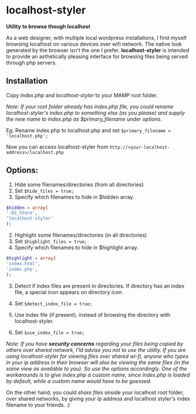 # localhost-styler
**Utility to browse though localhost**

As a web designer, with multiple local wordpress installations, I find myself browsing localhost on various devices over wifi network. The native look generated by the browser isn't the one I prefer.
**localhost-styler** is intended to provide an asthetically pleasing interface for browsing files being served through php servers.

## Installation

Copy *index.php* and *localhost-styler* to your MAMP root folder.

*Note: If your root folder already has index.php file, you could rename localhost-styler's index.php to something else (as you please) and supply the new name to index.php as $primary_filename under options.*

Eg. Rename index.php to localhost.php and set `$primary_filename = 'localhost.php';`

Now you can access localhost-styler from `http://<your-localhost-address>/localhost.php`

## Options:

1. Hide some filenames/directories (from all directories)
  1. Set `$hide_files = true;`
  2. Specify which filenames to hide in $hidden array.
  ```php
$hidden = array(
  '.DS_Store',
  'localhost-styler'
);
```

2. Highlight some filenames/directories (in all directories)
  1. Set `$highlight_files = true;`
  2. Specify which filenames to hide in $highlight array.
  ```php
$highlight = array(
  'index.html',
  'index.php',
);
```

3. Detect if index files are present in directories. If directory has an index file, a special icon appears on directory icon.
  1. Set `$detect_index_file = true;`

4. Use index file (if present), instead of browsing the directory with localhost-styler.
  1. Set `$use_index_file = true;`

*Note: If you have __security concerns__ regarding your files being copied by others over shared network, I'ld advise you not to use the utility.*
*If you are using localhost-styler for viewing files over shared wi-fi, anyone who types in your ip address in their browser will also be viewing the same files (in the same view as available to you). So use the options accordingly.*
*One of the workarounds is to give index.php a custom name, since index.php is loaded by default, while a custom name would have to be guessed.*

On the other hand, you could *share files* onside your localhost root folder, over shared networks, by giving your ip address and localhost styler's index filename to your friends. :)
